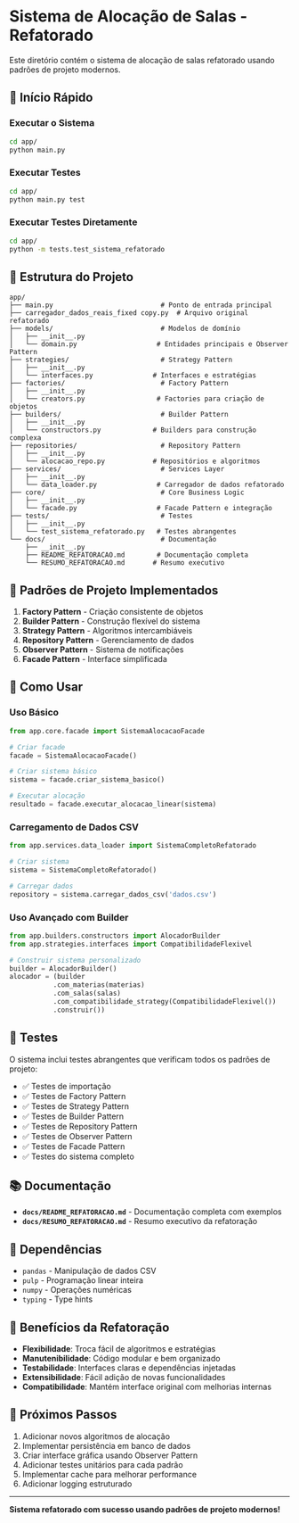 # Sistema de Alocação de Salas - Refatorado

Este diretório contém o sistema de alocação de salas refatorado usando padrões de projeto modernos.

## 🚀 Início Rápido

### Executar o Sistema
```bash
cd app/
python main.py
```

### Executar Testes
```bash
cd app/
python main.py test
```

### Executar Testes Diretamente
```bash
cd app/
python -m tests.test_sistema_refatorado
```

## 📁 Estrutura do Projeto

```
app/
├── main.py                           # Ponto de entrada principal
├── carregador_dados_reais_fixed copy.py  # Arquivo original refatorado
├── models/                           # Modelos de domínio
│   ├── __init__.py
│   └── domain.py                    # Entidades principais e Observer Pattern
├── strategies/                       # Strategy Pattern
│   ├── __init__.py
│   └── interfaces.py               # Interfaces e estratégias
├── factories/                        # Factory Pattern
│   ├── __init__.py
│   └── creators.py                  # Factories para criação de objetos
├── builders/                         # Builder Pattern
│   ├── __init__.py
│   └── constructors.py             # Builders para construção complexa
├── repositories/                     # Repository Pattern
│   ├── __init__.py
│   └── alocacao_repo.py            # Repositórios e algoritmos
├── services/                         # Services Layer
│   ├── __init__.py
│   └── data_loader.py               # Carregador de dados refatorado
├── core/                             # Core Business Logic
│   ├── __init__.py
│   └── facade.py                    # Facade Pattern e integração
├── tests/                            # Testes
│   ├── __init__.py
│   └── test_sistema_refatorado.py   # Testes abrangentes
└── docs/                             # Documentação
    ├── __init__.py
    ├── README_REFATORACAO.md        # Documentação completa
    └── RESUMO_REFATORACAO.md       # Resumo executivo
```

## 🎯 Padrões de Projeto Implementados

1. **Factory Pattern** - Criação consistente de objetos
2. **Builder Pattern** - Construção flexível do sistema
3. **Strategy Pattern** - Algoritmos intercambiáveis
4. **Repository Pattern** - Gerenciamento de dados
5. **Observer Pattern** - Sistema de notificações
6. **Facade Pattern** - Interface simplificada

## 📖 Como Usar

### Uso Básico
```python
from app.core.facade import SistemaAlocacaoFacade

# Criar facade
facade = SistemaAlocacaoFacade()

# Criar sistema básico
sistema = facade.criar_sistema_basico()

# Executar alocação
resultado = facade.executar_alocacao_linear(sistema)
```

### Carregamento de Dados CSV
```python
from app.services.data_loader import SistemaCompletoRefatorado

# Criar sistema
sistema = SistemaCompletoRefatorado()

# Carregar dados
repository = sistema.carregar_dados_csv('dados.csv')
```

### Uso Avançado com Builder
```python
from app.builders.constructors import AlocadorBuilder
from app.strategies.interfaces import CompatibilidadeFlexivel

# Construir sistema personalizado
builder = AlocadorBuilder()
alocador = (builder
           .com_materias(materias)
           .com_salas(salas)
           .com_compatibilidade_strategy(CompatibilidadeFlexivel())
           .construir())
```

## 🧪 Testes

O sistema inclui testes abrangentes que verificam todos os padrões de projeto:

- ✅ Testes de importação
- ✅ Testes de Factory Pattern
- ✅ Testes de Strategy Pattern
- ✅ Testes de Builder Pattern
- ✅ Testes de Repository Pattern
- ✅ Testes de Observer Pattern
- ✅ Testes de Facade Pattern
- ✅ Testes do sistema completo

## 📚 Documentação

- **`docs/README_REFATORACAO.md`** - Documentação completa com exemplos
- **`docs/RESUMO_REFATORACAO.md`** - Resumo executivo da refatoração

## 🔧 Dependências

- `pandas` - Manipulação de dados CSV
- `pulp` - Programação linear inteira
- `numpy` - Operações numéricas
- `typing` - Type hints

## 🎉 Benefícios da Refatoração

- **Flexibilidade**: Troca fácil de algoritmos e estratégias
- **Manutenibilidade**: Código modular e bem organizado
- **Testabilidade**: Interfaces claras e dependências injetadas
- **Extensibilidade**: Fácil adição de novas funcionalidades
- **Compatibilidade**: Mantém interface original com melhorias internas

## 🚀 Próximos Passos

1. Adicionar novos algoritmos de alocação
2. Implementar persistência em banco de dados
3. Criar interface gráfica usando Observer Pattern
4. Adicionar testes unitários para cada padrão
5. Implementar cache para melhorar performance
6. Adicionar logging estruturado

---

**Sistema refatorado com sucesso usando padrões de projeto modernos!**
